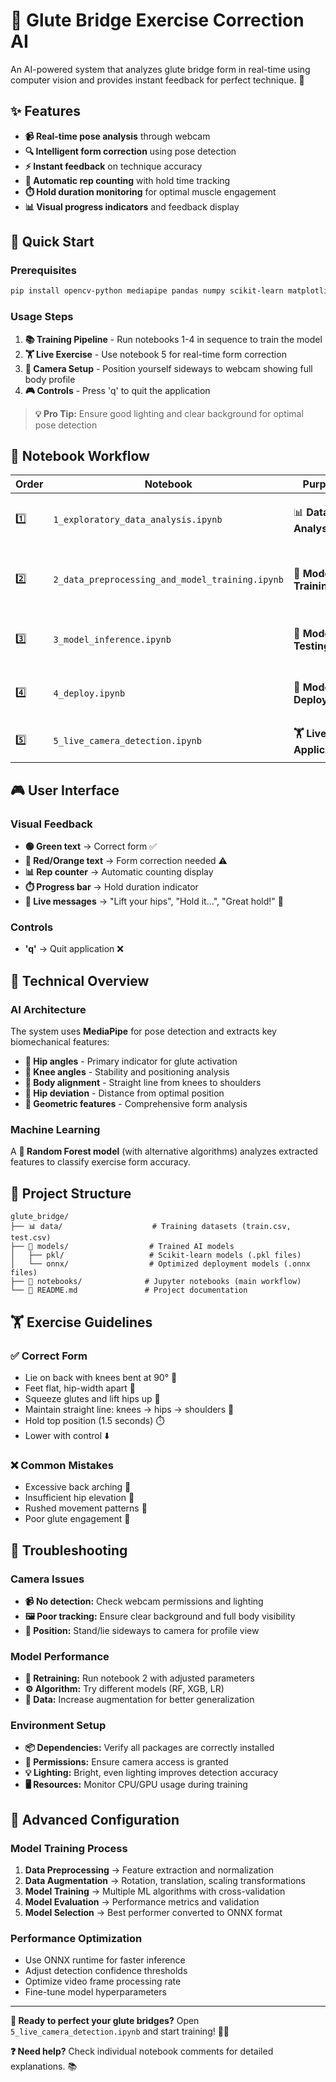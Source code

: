 # 🍑 Glute Bridge Exercise Correction AI

An AI-powered system that analyzes glute bridge form in real-time using computer vision and provides instant feedback for perfect technique. 🎯

## ✨ Features

- **📹 Real-time pose analysis** through webcam
- **🔍 Intelligent form correction** using pose detection
- **⚡ Instant feedback** on technique accuracy
- **🔢 Automatic rep counting** with hold time tracking
- **⏱️ Hold duration monitoring** for optimal muscle engagement
- **📊 Visual progress indicators** and feedback display

## 🚀 Quick Start

### Prerequisites
```bash
pip install opencv-python mediapipe pandas numpy scikit-learn matplotlib seaborn onnx onnxruntime xgboost tqdm
```

### Usage Steps
1. **📚 Training Pipeline** - Run notebooks 1-4 in sequence to train the model
2. **🏋️ Live Exercise** - Use notebook 5 for real-time form correction
3. **📸 Camera Setup** - Position yourself sideways to webcam showing full body profile
4. **🎮 Controls** - Press 'q' to quit the application

> **💡 Pro Tip:** Ensure good lighting and clear background for optimal pose detection

## 📓 Notebook Workflow

| Order | Notebook | Purpose | Description |
|-------|----------|---------|-------------|
| 1️⃣ | `1_exploratory_data_analysis.ipynb` | 📊 **Data Analysis** | Analyze landmark data and pose distributions |
| 2️⃣ | `2_data_preprocessing_and_model_training.ipynb` | 🤖 **Model Training** | Feature extraction, data augmentation, ML training |
| 3️⃣ | `3_model_inference.ipynb` | 🧪 **Model Testing** | Performance evaluation with detailed metrics |
| 4️⃣ | `4_deploy.ipynb` | 🚀 **Model Deployment** | Convert to ONNX format for optimization |
| 5️⃣ | `5_live_camera_detection.ipynb` | **🏋️ Live Application** | **Main app - Start here for exercise!** |

## 🎮 User Interface

### Visual Feedback
- **🟢 Green text** → Correct form ✅
- **🔴 Red/Orange text** → Form correction needed ⚠️
- **📊 Rep counter** → Automatic counting display
- **⏱️ Progress bar** → Hold duration indicator
- **💬 Live messages** → "Lift your hips", "Hold it...", "Great hold!" 🎉

### Controls
- **'q'** → Quit application ❌

## 🧠 Technical Overview

### AI Architecture
The system uses **MediaPipe** for pose detection and extracts key biomechanical features:

- **🦴 Hip angles** - Primary indicator for glute activation
- **🦵 Knee angles** - Stability and positioning analysis  
- **🏃 Body alignment** - Straight line from knees to shoulders
- **📏 Hip deviation** - Distance from optimal position
- **📐 Geometric features** - Comprehensive form analysis

### Machine Learning
A **🌲 Random Forest model** (with alternative algorithms) analyzes extracted features to classify exercise form accuracy.

## 📁 Project Structure

```
glute_bridge/
├── 📊 data/                    # Training datasets (train.csv, test.csv)
├── 🤖 models/                  # Trained AI models
│   ├── pkl/                   # Scikit-learn models (.pkl files)
│   └── onnx/                  # Optimized deployment models (.onnx files)
├── 📓 notebooks/              # Jupyter notebooks (main workflow)
└── 📖 README.md               # Project documentation
```

## 🏋️ Exercise Guidelines

### ✅ Correct Form
- Lie on back with knees bent at 90° 🦵
- Feet flat, hip-width apart 👣
- Squeeze glutes and lift hips up 🍑
- Maintain straight line: knees → hips → shoulders 📏
- Hold top position (1.5 seconds) ⏱️
- Lower with control ⬇️

### ❌ Common Mistakes
- Excessive back arching 🚫
- Insufficient hip elevation 🚫  
- Rushed movement patterns 🚫
- Poor glute engagement 🚫

## 🔧 Troubleshooting

### Camera Issues
- **📹 No detection:** Check webcam permissions and lighting
- **🖼️ Poor tracking:** Ensure clear background and full body visibility
- **👤 Position:** Stand/lie sideways to camera for profile view

### Model Performance
- **🤖 Retraining:** Run notebook 2 with adjusted parameters
- **⚙️ Algorithm:** Try different models (RF, XGB, LR)
- **🔄 Data:** Increase augmentation for better generalization

### Environment Setup
- **📦 Dependencies:** Verify all packages are correctly installed
- **🔐 Permissions:** Ensure camera access is granted
- **💡 Lighting:** Bright, even lighting improves detection accuracy
- **🖥️ Resources:** Monitor CPU/GPU usage during training

## 🚀 Advanced Configuration

### Model Training Process
1. **Data Preprocessing** → Feature extraction and normalization
2. **Data Augmentation** → Rotation, translation, scaling transformations  
3. **Model Training** → Multiple ML algorithms with cross-validation
4. **Model Evaluation** → Performance metrics and validation
5. **Model Selection** → Best performer converted to ONNX format

### Performance Optimization
- Use ONNX runtime for faster inference
- Adjust detection confidence thresholds
- Optimize video frame processing rate
- Fine-tune model hyperparameters

---

**🎉 Ready to perfect your glute bridges?** Open `5_live_camera_detection.ipynb` and start training! 🍑✨

**❓ Need help?** Check individual notebook comments for detailed explanations. 📚